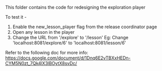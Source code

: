 This folder contains the code for redesigning the exploration player

To test it -

1. Enable the new_lesson_player flag from the release coordinator page
2. Open any lesson in the player
3. Change the URL from '/explore' to '/lesson'
   Eg: Change 'localhost:8081/explore/6' to 'localhost:8081/lesson/6'

Refer to the following doc for more info:
https://docs.google.com/document/d/1Dnq6E2vTBXxHEDn-CYM5N0zt_7Qk4lX3lBOytX8svDc/
